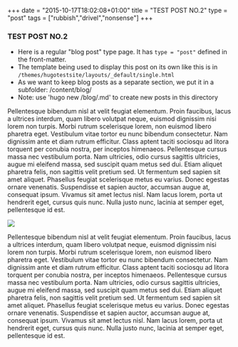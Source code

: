 +++
date = "2015-10-17T18:02:08+01:00"
title = "TEST POST NO.2"
type = "post"
tags = ["rubbish","drivel","nonsense"]
+++
### TEST POST NO.2 ###

* Here is a regular "blog post" type page. It has ```type = "post"``` defined in the front-matter.
* The template being used to display this post on its own like this is in ```/themes/hugotestsite/layouts/_default/single.html```
* As we want to keep blog posts as a separate section, we put it in a subfolder: /content/blog/
* Note: use 'hugo new /blog/<name-of-new-post>.md' to create new posts in this directory

Pellentesque bibendum nisl at velit feugiat elementum. Proin faucibus, lacus a ultrices interdum, quam libero volutpat neque, euismod dignissim nisi lorem non turpis. Morbi rutrum scelerisque lorem, non euismod libero pharetra eget. Vestibulum vitae tortor eu nunc bibendum consectetur. Nam dignissim ante et diam rutrum efficitur. Class aptent taciti sociosqu ad litora torquent per conubia nostra, per inceptos himenaeos. Pellentesque cursus massa nec vestibulum porta. Nam ultricies, odio cursus sagittis ultricies, augue mi eleifend massa, sed suscipit quam metus sed dui. Etiam aliquet pharetra felis, non sagittis velit pretium sed. Ut fermentum sed sapien sit amet aliquet. Phasellus feugiat scelerisque metus eu varius. Donec egestas ornare venenatis. Suspendisse et sapien auctor, accumsan augue at, consequat ipsum. Vivamus sit amet lectus nisl. Nam lacus lorem, porta ut hendrerit eget, cursus quis nunc. Nulla justo nunc, lacinia at semper eget, pellentesque id est.

<!-- The path to the image here is where it will be located after the site is generated [ie. in /images/] -->
![](/images/superimage02.png)

Pellentesque bibendum nisl at velit feugiat elementum. Proin faucibus, lacus a ultrices interdum, quam libero volutpat neque, euismod dignissim nisi lorem non turpis. Morbi rutrum scelerisque lorem, non euismod libero pharetra eget. Vestibulum vitae tortor eu nunc bibendum consectetur. Nam dignissim ante et diam rutrum efficitur. Class aptent taciti sociosqu ad litora torquent per conubia nostra, per inceptos himenaeos. Pellentesque cursus massa nec vestibulum porta. Nam ultricies, odio cursus sagittis ultricies, augue mi eleifend massa, sed suscipit quam metus sed dui. Etiam aliquet pharetra felis, non sagittis velit pretium sed. Ut fermentum sed sapien sit amet aliquet. Phasellus feugiat scelerisque metus eu varius. Donec egestas ornare venenatis. Suspendisse et sapien auctor, accumsan augue at, consequat ipsum. Vivamus sit amet lectus nisl. Nam lacus lorem, porta ut hendrerit eget, cursus quis nunc. Nulla justo nunc, lacinia at semper eget, pellentesque id est.
